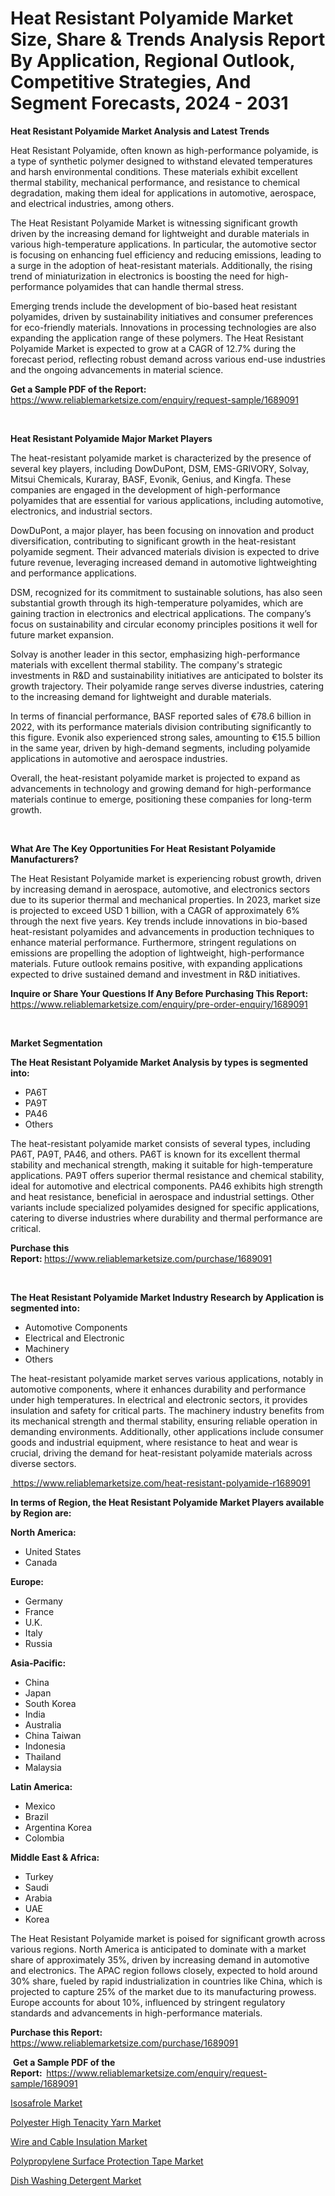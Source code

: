 <p><h1>Heat Resistant Polyamide Market Size, Share & Trends Analysis Report By Application, Regional Outlook, Competitive Strategies, And Segment Forecasts, 2024 - 2031</h1></p><p><strong>Heat Resistant Polyamide Market Analysis and Latest Trends</strong></p>
<p><p>Heat Resistant Polyamide, often known as high-performance polyamide, is a type of synthetic polymer designed to withstand elevated temperatures and harsh environmental conditions. These materials exhibit excellent thermal stability, mechanical performance, and resistance to chemical degradation, making them ideal for applications in automotive, aerospace, and electrical industries, among others.</p><p>The Heat Resistant Polyamide Market is witnessing significant growth driven by the increasing demand for lightweight and durable materials in various high-temperature applications. In particular, the automotive sector is focusing on enhancing fuel efficiency and reducing emissions, leading to a surge in the adoption of heat-resistant materials. Additionally, the rising trend of miniaturization in electronics is boosting the need for high-performance polyamides that can handle thermal stress.</p><p>Emerging trends include the development of bio-based heat resistant polyamides, driven by sustainability initiatives and consumer preferences for eco-friendly materials. Innovations in processing technologies are also expanding the application range of these polymers. The Heat Resistant Polyamide Market is expected to grow at a CAGR of 12.7% during the forecast period, reflecting robust demand across various end-use industries and the ongoing advancements in material science.</p></p>
<p><strong>Get a Sample PDF of the Report:&nbsp;</strong> <a href="https://www.reliablemarketsize.com/enquiry/request-sample/1689091?utm_campaign=1180&utm_medium=2&utm_source=Github&utm_content=ia&utm_term=17102024&utm_id=heat-resistant-polyamide">https://www.reliablemarketsize.com/enquiry/request-sample/1689091</a></p>
<p>&nbsp;</p>
<p><strong>Heat Resistant Polyamide Major Market Players</strong></p>
<p><p>The heat-resistant polyamide market is characterized by the presence of several key players, including DowDuPont, DSM, EMS-GRIVORY, Solvay, Mitsui Chemicals, Kuraray, BASF, Evonik, Genius, and Kingfa. These companies are engaged in the development of high-performance polyamides that are essential for various applications, including automotive, electronics, and industrial sectors.</p><p>DowDuPont, a major player, has been focusing on innovation and product diversification, contributing to significant growth in the heat-resistant polyamide segment. Their advanced materials division is expected to drive future revenue, leveraging increased demand in automotive lightweighting and performance applications.</p><p>DSM, recognized for its commitment to sustainable solutions, has also seen substantial growth through its high-temperature polyamides, which are gaining traction in electronics and electrical applications. The company’s focus on sustainability and circular economy principles positions it well for future market expansion.</p><p>Solvay is another leader in this sector, emphasizing high-performance materials with excellent thermal stability. The company's strategic investments in R&D and sustainability initiatives are anticipated to bolster its growth trajectory. Their polyamide range serves diverse industries, catering to the increasing demand for lightweight and durable materials.</p><p>In terms of financial performance, BASF reported sales of €78.6 billion in 2022, with its performance materials division contributing significantly to this figure. Evonik also experienced strong sales, amounting to €15.5 billion in the same year, driven by high-demand segments, including polyamide applications in automotive and aerospace industries.</p><p>Overall, the heat-resistant polyamide market is projected to expand as advancements in technology and growing demand for high-performance materials continue to emerge, positioning these companies for long-term growth.</p></p>
<p>&nbsp;</p>
<p><strong>What Are The Key Opportunities For Heat Resistant Polyamide Manufacturers?</strong></p>
<p><p>The Heat Resistant Polyamide market is experiencing robust growth, driven by increasing demand in aerospace, automotive, and electronics sectors due to its superior thermal and mechanical properties. In 2023, market size is projected to exceed USD 1 billion, with a CAGR of approximately 6% through the next five years. Key trends include innovations in bio-based heat-resistant polyamides and advancements in production techniques to enhance material performance. Furthermore, stringent regulations on emissions are propelling the adoption of lightweight, high-performance materials. Future outlook remains positive, with expanding applications expected to drive sustained demand and investment in R&D initiatives.</p></p>
<p><strong>Inquire or Share Your Questions If Any Before Purchasing This Report:</strong> <a href="https://www.reliablemarketsize.com/enquiry/pre-order-enquiry/1689091?utm_campaign=1180&utm_medium=2&utm_source=Github&utm_content=ia&utm_term=17102024&utm_id=heat-resistant-polyamide">https://www.reliablemarketsize.com/enquiry/pre-order-enquiry/1689091</a></p>
<p>&nbsp;</p>
<p><strong>Market Segmentation</strong></p>
<p><strong>The Heat Resistant Polyamide Market Analysis by types is segmented into:</strong></p>
<p><ul><li>PA6T</li><li>PA9T</li><li>PA46</li><li>Others</li></ul></p>
<p><p>The heat-resistant polyamide market consists of several types, including PA6T, PA9T, PA46, and others. PA6T is known for its excellent thermal stability and mechanical strength, making it suitable for high-temperature applications. PA9T offers superior thermal resistance and chemical stability, ideal for automotive and electrical components. PA46 exhibits high strength and heat resistance, beneficial in aerospace and industrial settings. Other variants include specialized polyamides designed for specific applications, catering to diverse industries where durability and thermal performance are critical.</p></p>
<p><strong>Purchase this Report:&nbsp;</strong><a href="https://www.reliablemarketsize.com/purchase/1689091?utm_campaign=1180&utm_medium=2&utm_source=Github&utm_content=ia&utm_term=17102024&utm_id=heat-resistant-polyamide">https://www.reliablemarketsize.com/purchase/1689091</a></p>
<p>&nbsp;</p>
<p><strong>The Heat Resistant Polyamide Market Industry Research by Application is segmented into:</strong></p>
<p><ul><li>Automotive Components</li><li>Electrical and Electronic</li><li>Machinery</li><li>Others</li></ul></p>
<p><p>The heat-resistant polyamide market serves various applications, notably in automotive components, where it enhances durability and performance under high temperatures. In electrical and electronic sectors, it provides insulation and safety for critical parts. The machinery industry benefits from its mechanical strength and thermal stability, ensuring reliable operation in demanding environments. Additionally, other applications include consumer goods and industrial equipment, where resistance to heat and wear is crucial, driving the demand for heat-resistant polyamide materials across diverse sectors.</p></p>
<p><a href="https://www.reliablemarketsize.com/heat-resistant-polyamide-r1689091?utm_campaign=1180&utm_medium=2&utm_source=Github&utm_content=ia&utm_term=17102024&utm_id=heat-resistant-polyamide">&nbsp;https://www.reliablemarketsize.com/heat-resistant-polyamide-r1689091</a></p>
<p><strong>In terms of Region, the Heat Resistant Polyamide Market Players available by Region are:</strong></p>
<p>
    <p> <strong> North America: </strong>
        <ul>
            <li>United States</li>
            <li>Canada</li>
        </ul>
        </p> 
    <p> <strong> Europe: </strong>
        <ul>
            <li>Germany</li>
            <li>France</li>
            <li>U.K.</li>
            <li>Italy</li>
            <li>Russia</li>
        </ul>
        </p> 
    <p> <strong> Asia-Pacific: </strong>
        <ul>
            <li>China</li>
            <li>Japan</li>
            <li>South Korea</li>
            <li>India</li>
            <li>Australia</li>
            <li>China Taiwan</li>
            <li>Indonesia</li>
            <li>Thailand</li>
            <li>Malaysia</li>
        </ul>
        </p> 
    <p> <strong> Latin America: </strong>
        <ul>
            <li>Mexico</li>
            <li>Brazil</li>
            <li>Argentina Korea</li>
            <li>Colombia</li>
        </ul>
        </p> 
    <p> <strong> Middle East & Africa: </strong>
        <ul>
            <li>Turkey</li>
            <li>Saudi</li>
            <li>Arabia</li>
            <li>UAE</li>
            <li>Korea</li>
        </ul>
    </p>
    </p>
<p><p>The Heat Resistant Polyamide market is poised for significant growth across various regions. North America is anticipated to dominate with a market share of approximately 35%, driven by increasing demand in automotive and electronics. The APAC region follows closely, expected to hold around 30% share, fueled by rapid industrialization in countries like China, which is projected to capture 25% of the market due to its manufacturing prowess. Europe accounts for about 10%, influenced by stringent regulatory standards and advancements in high-performance materials.</p></p>
<p><strong>Purchase this Report: </strong><a href="https://www.reliablemarketsize.com/purchase/1689091?utm_campaign=1180&utm_medium=2&utm_source=Github&utm_content=ia&utm_term=17102024&utm_id=heat-resistant-polyamide">https://www.reliablemarketsize.com/purchase/1689091</a></p>
<p>&nbsp;<strong>Get a Sample PDF of the Report:&nbsp;&nbsp;</strong><a href="https://www.reliablemarketsize.com/enquiry/request-sample/1689091?utm_campaign=1180&utm_medium=2&utm_source=Github&utm_content=ia&utm_term=17102024&utm_id=heat-resistant-polyamide">https://www.reliablemarketsize.com/enquiry/request-sample/1689091</a></p>
<p><strong></strong></p>
<p><p><a href="https://www.linkedin.com/pulse/global-isosafrole-market-trends-insights-growth-opportunities-cvnnf?utm_campaign=1180&utm_medium=2&utm_source=Github&utm_content=ia&utm_term=17102024&utm_id=heat-resistant-polyamide">Isosafrole Market</a></p><p><a href="https://www.linkedin.com/pulse/polyester-high-tenacity-yarn-market-size-growth-industry-gtmnf?utm_campaign=1180&utm_medium=2&utm_source=Github&utm_content=ia&utm_term=17102024&utm_id=heat-resistant-polyamide">Polyester High Tenacity Yarn Market</a></p><p><a href="https://github.com/malika4dt4reta/Market-Research-Report-List-1/blob/main/wire-and-cable-insulation-market.md?utm_campaign=1180&utm_medium=2&utm_source=Github&utm_content=ia&utm_term=17102024&utm_id=heat-resistant-polyamide">Wire and Cable Insulation Market</a></p><p><a href="https://github.com/ramdeniz14hi/Market-Research-Report-List-1/blob/main/polypropylene-surface-protection-tape-market.md?utm_campaign=1180&utm_medium=2&utm_source=Github&utm_content=ia&utm_term=17102024&utm_id=heat-resistant-polyamide">Polypropylene Surface Protection Tape Market</a></p><p><a href="https://www.linkedin.com/pulse/dish-washing-detergent-industry-forecast-market-shifts-strategic-ptfxf?utm_campaign=1180&utm_medium=2&utm_source=Github&utm_content=ia&utm_term=17102024&utm_id=heat-resistant-polyamide">Dish Washing Detergent Market</a></p></p>